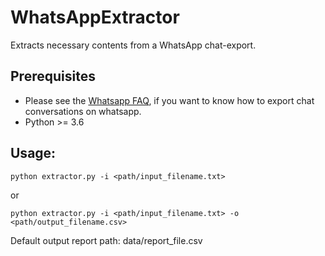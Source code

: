 # WhatsAppExtractor
Extracts necessary contents from a WhatsApp chat-export.  
## Prerequisites
- Please see the [Whatsapp FAQ](https://faq.whatsapp.com/en/android/23756533), if you want to know how to export chat conversations on whatsapp.
- Python >= 3.6 


## Usage:
```
python extractor.py -i <path/input_filename.txt>
```
or  
```
python extractor.py -i <path/input_filename.txt> -o <path/output_filename.csv>
```
Default output report path: data/report_file.csv
